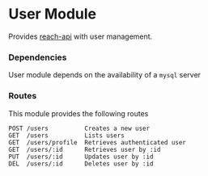 User Module
===========

Provides [reach-api](https://github.com/reach/api) with user management.

### Dependencies

User module depends on the availability of a `mysql` server

### Routes

This module provides the following routes

```
POST /users          Creates a new user
GET  /users          Lists users
GET  /users/profile  Retrieves authenticated user
GET  /users/:id      Retrieves user by :id
PUT  /users/:id      Updates user by :id
DEL  /users/:id      Deletes user by :id
```